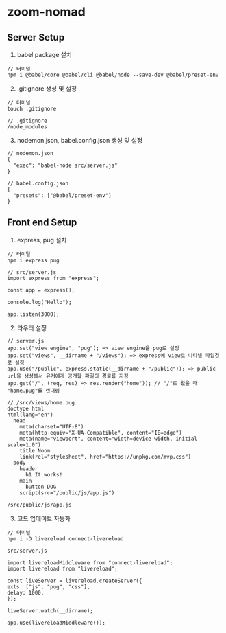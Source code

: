 <!-- @format -->

# zoom-nomad

## Server Setup

1. babel package 설치

```
// 터미널
npm i @babel/core @babel/cli @babel/node --save-dev @babel/preset-env
```

2. .gitignore 생성 및 설정

```
// 터미널
touch .gitignore
```

```
// .gitignore
/node_modules
```

3. nodemon.json, babel.config.json 생성 및 설정

```
// nodemon.json
{
  "exec": "babel-node src/server.js"
}
```

```
// babel.config.json
{
  "presets": ["@babel/preset-env"]
}
```

## Front end Setup

1. express, pug 설치

```
// 터미털
npm i express pug
```

```
// src/server.js
import express from "express";

const app = express();

console.log("Hello");

app.listen(3000);
```

2. 라우터 설정

```
// server.js
app.set("view engine", "pug"); => view engine을 pug로 설정
app.set("views", __dirname + "/views"); => express에 view로 나타낼 파일경로 설정
app.use("/public", express.static(__dirname + "/public")); => public url을 생성해서 유저에게 공개할 파일의 경로를 지정
app.get("/", (req, res) => res.render("home")); // "/"로 왔을 때 "home.pug"를 렌더링
```

```
// /src/views/home.pug
doctype html
html(lang="en")
  head
    meta(charset="UTF-8")
    meta(http-equiv="X-UA-Compatible", content="IE=edge")
    meta(name="viewport", content="width=device-width, initial-scale=1.0")
    title Noom
    link(rel="stylesheet", href="https://unpkg.com/mvp.css")
  body
    header
      h1 It works!
    main
      button DOG
    script(src="/public/js/app.js")
```

```
/src/public/js/app.js
```

3. 코드 업데이트 자동화

```
// 터미널
npm i -D livereload connect-livereload
```

```
src/server.js

import livereloadMiddleware from "connect-livereload";
import livereload from "livereload";

const liveServer = livereload.createServer({
exts: ["js", "pug", "css"],
delay: 1000,
});

liveServer.watch(__dirname);

app.use(livereloadMiddleware());
```